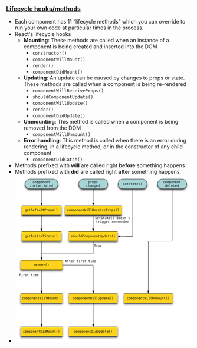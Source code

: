 ### [Lifecycle hooks/methods](https://reactjs.org/docs/react-component.html)

* Each component has 11 “lifecycle methods” which you can override to run your own code at particular times in the process.
* React's lifecycle hooks
  * **Mounting**: These methods are called when an instance of a component is being created and inserted into the DOM
    * `constructor()`
    * `componentWillMount()`
    * `render()`
    * `componentDidMount()`
  * **Updating**: An update can be caused by changes to props or state. These methods are called when a component is being re-rendered
    * `componentWillReceiveProps()`
    * `shouldComponentUpdate()`
    * `componentWillUpdate()`
    * `render()`
    * `componentDidUpdate()`
  * **Unmounting**: This method is called when a component is being removed from the DOM
    * `componentWillUnmount()`
  * **Error handling**: This method is called when there is an error during rendering, in a lifecycle method, or in the constructor of any child component
    * `componentDidCatch()`
* Methods prefixed with **will** are called right **before** something happens
* Methods prefixed with **did** are called right **after** something happens.
* <img src='../../images/react_lifecycle_hooks.png' width=500>
